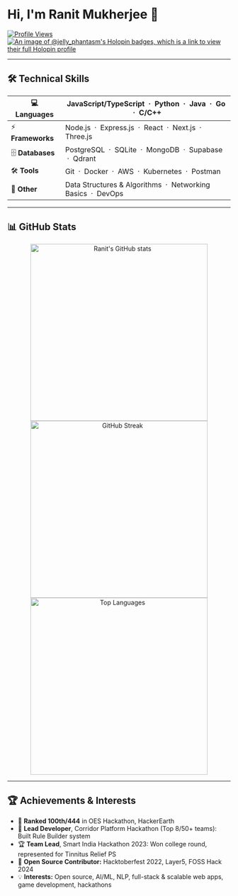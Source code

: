 # Hi, I'm Ranit Mukherjee 👋

[![Profile Views](https://komarev.com/ghpvc/?username=RanitMukherjee&label=Profile%20Views&color=0e75b6)](https://github.com/RanitMukherjee)
[![An image of @jelly_phantasm's Holopin badges, which is a link to view their full Holopin profile](https://holopin.me/jelly_phantasm)](https://holopin.io/@jelly_phantasm)

---

## 🛠️ Technical Skills

| 💻 **Languages** | JavaScript/TypeScript &nbsp;·&nbsp; Python &nbsp;·&nbsp; Java &nbsp;·&nbsp; Go &nbsp;·&nbsp; C/C++ |
|------------------|---------------------------------------------------------------------------------------------------|
| ⚡ **Frameworks** | Node.js &nbsp;·&nbsp; Express.js &nbsp;·&nbsp; React &nbsp;·&nbsp; Next.js &nbsp;·&nbsp; Three.js |
| 🗄️ **Databases** | PostgreSQL &nbsp;·&nbsp; SQLite &nbsp;·&nbsp; MongoDB &nbsp;·&nbsp; Supabase &nbsp;·&nbsp; Qdrant  |
| 🛠️ **Tools**     | Git &nbsp;·&nbsp; Docker &nbsp;·&nbsp; AWS &nbsp;·&nbsp; Kubernetes &nbsp;·&nbsp; Postman           |
| 🧠 **Other**      | Data Structures & Algorithms &nbsp;·&nbsp; Networking Basics &nbsp;·&nbsp; DevOps                  |

---

## 📊 GitHub Stats

<p align="center">
  <img src="https://github-readme-stats.vercel.app/api?username=RanitMukherjee&theme=radical&show_icons=true&hide_border=false&include_all_commits=false&count_private=false" alt="Ranit's GitHub stats" width="400"/><br/>
  <img src="https://github-readme-streak-stats.herokuapp.com/?user=RanitMukherjee&theme=radical&hide_border=false" alt="GitHub Streak" width="400"/><br/>
  <img src="https://github-readme-stats.vercel.app/api/top-langs/?username=RanitMukherjee&theme=radical&hide_border=false&include_all_commits=false&count_private=false&layout=compact" alt="Top Languages" width="400"/>
</p>

---

## 🏆 Achievements & Interests

- 🏅 **Ranked 100th/444** in OES Hackathon, HackerEarth
- 🥇 **Lead Developer**, Corridor Platform Hackathon (Top 8/50+ teams): Built Rule Builder system
- 🏆 **Team Lead**, Smart India Hackathon 2023: Won college round, represented for Tinnitus Relief PS
- 🌱 **Open Source Contributor:** Hacktoberfest 2022, Layer5, FOSS Hack 2024
- 💡 **Interests:** Open source, AI/ML, NLP, full-stack & scalable web apps, game development, hackathons
